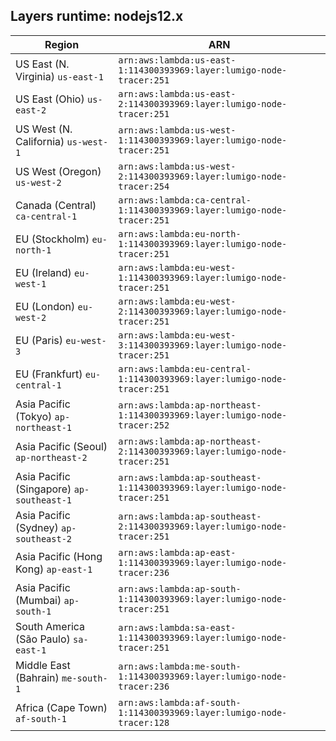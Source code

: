 Layers runtime: nodejs12.x
----
| Region | ARN |
| --- | --- |
|US East (N. Virginia)  `us-east-1`|`arn:aws:lambda:us-east-1:114300393969:layer:lumigo-node-tracer:251`|
|US East (Ohio)  `us-east-2`|`arn:aws:lambda:us-east-2:114300393969:layer:lumigo-node-tracer:251`|
|US West (N. California)  `us-west-1`|`arn:aws:lambda:us-west-1:114300393969:layer:lumigo-node-tracer:251`|
|US West (Oregon)  `us-west-2`|`arn:aws:lambda:us-west-2:114300393969:layer:lumigo-node-tracer:254`|
|Canada (Central)  `ca-central-1`|`arn:aws:lambda:ca-central-1:114300393969:layer:lumigo-node-tracer:251`|
|EU (Stockholm)  `eu-north-1`|`arn:aws:lambda:eu-north-1:114300393969:layer:lumigo-node-tracer:251`|
|EU (Ireland)  `eu-west-1`|`arn:aws:lambda:eu-west-1:114300393969:layer:lumigo-node-tracer:251`|
|EU (London)  `eu-west-2`|`arn:aws:lambda:eu-west-2:114300393969:layer:lumigo-node-tracer:251`|
|EU (Paris)  `eu-west-3`|`arn:aws:lambda:eu-west-3:114300393969:layer:lumigo-node-tracer:251`|
|EU (Frankfurt)  `eu-central-1`|`arn:aws:lambda:eu-central-1:114300393969:layer:lumigo-node-tracer:251`|
|Asia Pacific (Tokyo)  `ap-northeast-1`|`arn:aws:lambda:ap-northeast-1:114300393969:layer:lumigo-node-tracer:252`|
|Asia Pacific (Seoul)  `ap-northeast-2`|`arn:aws:lambda:ap-northeast-2:114300393969:layer:lumigo-node-tracer:251`|
|Asia Pacific (Singapore)  `ap-southeast-1`|`arn:aws:lambda:ap-southeast-1:114300393969:layer:lumigo-node-tracer:251`|
|Asia Pacific (Sydney)  `ap-southeast-2`|`arn:aws:lambda:ap-southeast-2:114300393969:layer:lumigo-node-tracer:251`|
|Asia Pacific (Hong Kong)  `ap-east-1`|`arn:aws:lambda:ap-east-1:114300393969:layer:lumigo-node-tracer:236`|
|Asia Pacific (Mumbai)  `ap-south-1`|`arn:aws:lambda:ap-south-1:114300393969:layer:lumigo-node-tracer:251`|
|South America (São Paulo)  `sa-east-1`|`arn:aws:lambda:sa-east-1:114300393969:layer:lumigo-node-tracer:251`|
|Middle East (Bahrain)  `me-south-1`|`arn:aws:lambda:me-south-1:114300393969:layer:lumigo-node-tracer:236`|
|Africa (Cape Town)  `af-south-1`|`arn:aws:lambda:af-south-1:114300393969:layer:lumigo-node-tracer:128`|
